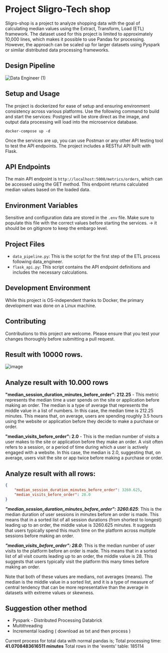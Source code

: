 # Project Sligro-Tech shop

Sligro-shop is a project to analyze shopping data with the goal of calculating median values using the Extract, Transform, Load (ETL) framework. The dataset used for this project is limited to approximately 10,000 lines, which makes it possible to use Pandas for processing. However, the approach can be scaled up for larger datasets using Pyspark or similar distributed data processing frameworks.

## Design Pipeline

![Data Engineer (1)](https://github.com/markrichers/Data-Engineer-SligroETL/assets/50198601/df2a770f-08c0-4c34-b0a9-33b286caef73)


## Setup and Usage

The project is dockerized for ease of setup and ensuring environment consistency across various platforms. Use the following command to build and start the services:
Postgresl will be store direct as the image, and output data processing will load into the microservice database. 


```
docker-compose up -d
```


Once the services are up, you can use Postman or any other API testing tool to test the API endpoints. The project includes a RESTful API built with Flask.

## API Endpoints

The main API endpoint is `http://localhost:5000/metrics/orders`, which can be accessed using the GET method. This endpoint returns calculated median values based on the loaded data.

## Environment Variables

Sensitive and configuration data are stored in the `.env` file. Make sure to populate this file with the correct values before starting the services.
-> it should be on gitignore to keep the embargo level. 

## Project Files

- `data_pipeline.py`: This is the script for the first step of the ETL process following data_engineer.
- `flask_api.py`: This script contains the API endpoint definitions and includes the necessary calculations.

## Development Environment

While this project is OS-independent thanks to Docker, the primary development was done on a Linux machine.

## Contributing

Contributions to this project are welcome. Please ensure that you test your changes thoroughly before submitting a pull request.

## Result with 10000 rows. 

![image](https://github.com/Xccelerated-Assessments/de-assessment-markrichers/assets/50198601/574c842b-ec14-4d41-b73a-67a78da39150)

## Analyze result with 10.000 rows

**"median_session_duration_minutes_before_order": 212.25** - This metric represents the median time a user spends on the site or application before making an order. The median is a type of average that represents the middle value in a list of numbers. In this case, the median time is 212.25 minutes. This means that, on average, users are spending roughly 3.5 hours using the website or application before they decide to make a purchase or order.

**"median_visits_before_order": 2.0** - This is the median number of visits a user makes to the site or application before they make an order. A visit often refers to a session, or a period of time during which a user is actively engaged with a website. In this case, the median is 2.0, suggesting that, on average, users visit the site or app twice before making a purchase or order.

## Analyze result with all rows:

```json line
{
    "median_session_duration_minutes_before_order": 3260.625,
    "median_visits_before_order": 28.0
}
```

***"median_session_duration_minutes_before_order": 3260.625***: This is the median duration of user sessions in minutes before an order is made. This means that in a sorted list of all session durations (from shortest to longest) leading up to an order, the middle value is 3260.625 minutes. It suggests that users typically spend this much time on the platform across multiple sessions before making an order.

***"median_visits_before_order": 28.0***: This is the median number of user visits to the platform before an order is made. This means that in a sorted list of all visit counts leading up to an order, the middle value is 28. This suggests that users typically visit the platform this many times before making an order.

Note that both of these values are medians, not averages (means). The median is the middle value in a sorted list, and it is a type of measure of central tendency that can be more representative than the average in datasets with extreme values or skewness.


## Suggestion other method
- Pyspark - Distributed Processing Databrick
- Multithreading
- Incremental loading ( download as txt and then process )

Current process for total data with normal pandas is; Total processing time: **41.0708483616511 minutes**
Total rows in the 'events' table: 185114



